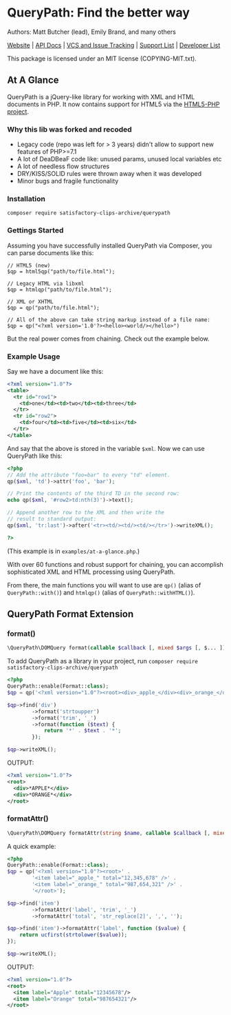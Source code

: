 # QueryPath: Find the better way

Authors: Matt Butcher (lead), Emily Brand, and many others

[Website](http://querypath.org) |
[API Docs](http://api.querypath.org/docs) |
[VCS and Issue Tracking](http://github.com/satisfactory-clips-archive/querypath) |
[Support List](http://groups.google.com/group/support-querypath) |
[Developer List](http://groups.google.com/group/devel-querypath)

This package is licensed under an MIT license (COPYING-MIT.txt).

## At A Glance

QueryPath is a jQuery-like library for working with XML and HTML
documents in PHP. It now contains support for HTML5 via the
[HTML5-PHP project](https://github.com/Masterminds/html5-php).

### Why this lib was forked and recoded

- Legacy code (repo was left for > 3 years) didn't allow to support new features of PHP>=7.1
- A lot of DeaDBeaF code like: unused params, unused local variables etc
- A lot of needless flow structures 
- DRY/KISS/SOLID rules were thrown away when it was developed
- Minor bugs and fragile functionality 

### Installation
``` 
composer require satisfactory-clips-archive/querypath
```

### Gettings Started

Assuming you have successfully installed QueryPath via Composer, you can
parse documents like this:

```
// HTML5 (new)
$qp = html5qp("path/to/file.html");

// Legacy HTML via libxml
$qp = htmlqp("path/to/file.html");

// XML or XHTML
$qp = qp("path/to/file.html");

// All of the above can take string markup instead of a file name:
$qp = qp("<?xml version='1.0'?><hello><world/></hello>")

```

But the real power comes from chaining. Check out the example below.

### Example Usage

Say we have a document like this:
```xml
<?xml version="1.0"?>
<table>
  <tr id="row1">
    <td>one</td><td>two</td><td>three</td>
  </tr>
  <tr id="row2">
    <td>four</td><td>five</td><td>six</td>
  </tr>
</table>
```

And say that the above is stored in the variable `$xml`. Now
we can use QueryPath like this:

```php
<?php
// Add the attribute "foo=bar" to every "td" element.
qp($xml, 'td')->attr('foo', 'bar');

// Print the contents of the third TD in the second row:
echo qp($xml, '#row2>td:nth(3)')->text();

// Append another row to the XML and then write the
// result to standard output:
qp($xml, 'tr:last')->after('<tr><td/><td/><td/></tr>')->writeXML();

?>
```

(This example is in `examples/at-a-glance.php`.)

With over 60 functions and robust support for chaining, you can
accomplish sophisticated XML and HTML processing using QueryPath.

From there, the main functions you will want to use are `qp()`
(alias of `QueryPath::with()`) and `htmlqp()` (alias of
`QueryPath::withHTML()`). 

## QueryPath Format Extension

### format()

```php
\QueryPath\DOMQuery format(callable $callback [, mixed $args [, $... ]])
```

To add QueryPath as a library in your project, run `composer require satisfactory-clips-archive/querypath`

```php
<?php
QueryPath::enable(Format::class);
$qp = qp('<?xml version="1.0"?><root><div>_apple_</div><div>_orange_</div></root>');

$qp->find('div')
        ->format('strtoupper')
        ->format('trim', '_')
        ->format(function ($text) {
            return '*' . $text . '*';
        });

$qp->writeXML();
```

OUTPUT:

```xml
<?xml version="1.0"?>
<root>
  <div>*APPLE*</div>
  <div>*ORANGE*</div>
</root>
```


### formatAttr()

```php
\QueryPath\DOMQuery formatAttr(string $name, callable $callback [, mixed $args [, $... ]])
```

A quick example:

```php
<?php
QueryPath::enable(Format::class);
$qp = qp('<?xml version="1.0"?><root>' .
        '<item label="_apple_" total="12,345,678" />' .
        '<item label="_orange_" total="987,654,321" />' .
        '</root>');

$qp->find('item')
        ->formatAttr('label', 'trim', '_')
        ->formatAttr('total', 'str_replace[2]', ',', '');

$qp->find('item')->formatAttr('label', function ($value) {
    return ucfirst(strtolower($value));
});

$qp->writeXML();
```

OUTPUT:

```xml
<?xml version="1.0"?>
<root>
  <item label="Apple" total="12345678"/>
  <item label="Orange" total="987654321"/>
</root>
```

